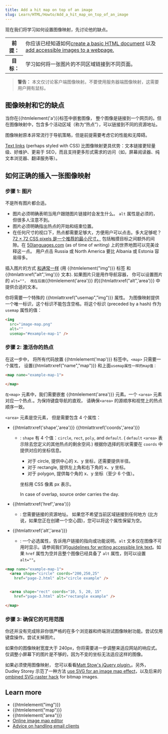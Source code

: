 ```yaml
---
title: Add a hit map on top of an image
slug: Learn/HTML/Howto/Add_a_hit_map_on_top_of_an_image
---
```

现在我们将学习如何设置图像映射，先讨论他的缺点。

<table class="learn-box standard-table">
  <tbody>
    <tr>
      <th scope="row">前提：</th>
      <td>
        你应该已经知道如何<a
          href="/en-US/Learn/HTML/Write_a_simple_page_in_HTML"
          >create a basic HTML document</a
        >
        以及<a href="/en-US/Learn/HTML/Howto/Add_images_to_a_webpage"
          >add accessible images to a webpage.</a
        >
      </td>
    </tr>
    <tr>
      <th scope="row">目标：</th>
      <td>学习如何将一张图片的不同区域链接到不同页面。</td>
    </tr>
  </tbody>
</table>

> **警告：** 本文仅讨论客户端图像映射。不要使用服务器端图像映射，这需要用户拥有鼠标。

## 图像映射和它的缺点

当你在{{htmlelement('a')}}标签中嵌套图像， 整个图像是链接到一个网页的。但在图像映射中，包含多个活动区域（称为“热点”），可以链接到不同的资源地址。

图像映射原本非常流行于导航策略，但是前提需要考虑它的性能和无障碍。

[Text links](/zh-CN/Learn/HTML/Howto/Create_a_hyperlink) (perhaps styled with CSS) 比图像映射更具优势：文本链接更轻量级、好维护、更易于 SEO，而且支持更多形式需求的访问（如，屏幕阅读器、纯文本浏览器、翻译服务等）。

## 如何正确的插入一张图像映射

### 步骤 1: 图片

不是所有图片都合适。

- 图片必须明确表明当用户跟随图片链接时会发生什么。 `alt` 属性是必须的， 但很多人注意不到。
- 图片必须明确指出热点的开始和结束位置。
- 在任何尺寸的视口下，热点都需要足够大，方便用户可以点击。多大足够呢？[72 × 72 CSS pixels 是一个推荐的最小尺寸，](http://uxmovement.com/mobile/finger-friendly-design-ideal-mobile-touch-target-sizes/) 包括触摸目标之间额外的间隙。在 [50languages.com](http://www.goethe-verlag.com/book2/) (as of time of writing) 上的世界地图可以完美诠释这一点。 用户点击 Russia 或 North America 要比 Albania 或 Estonia 容易得多。

插入图片的方式 [和通常一样](/zh-CN/Learn/HTML/Howto/Add_images_to_a_webpage) (用 {{htmlelement("img")}} 标签 和 {{htmlattrxref("alt",'img')}} 文本). 如果图片只是用作导航容器， 你可以设置图片的 `alt=""， 改在后面`{{htmlelement('area')}} 的{{htmlattrxref("alt",'area')}} 中提供合适的文本。

你将需要一个特殊的 {{htmlattrxref("usemap","img")}} 属性。 为图像映射提供一个唯一标识，这个标识不能包含空格。将这个标识 (preceded by a hash) 作为 `usemap` 属性的值：

```html
<img
  src="image-map.png"
  alt=""
  usemap="#example-map-1" />
```

### 步骤 2: 激活你的热点

在这一步中， 将所有代码放置 {{htmlelement('map')}} 标签中。`<map>` 只需要一个属性， 设置{{htmlattrxref("name","map")}} 和上面`usemap属性一样的map值：`

```html
<map name="example-map-1">

</map>
```

`在<map>` 元素中，我们需要嵌套 {{htmlelement('area')}} 元素。一个 `<area>` 元素对应一个热点.。为保持键盘导航的直观， 请确保`<area>` 的源顺序和视觉上的热点顺序一致。

`<area>` 元素是空元素， 但是需要包含 4 个属性：

- {{htmlattrxref('shape','area')}} {{htmlattrxref('coords','area')}}

  - : `shape` 有 4 个值：`circle`, `rect`, `poly`, and `default`. ( `default` `<area>` 表示除去您定义的其他热点的剩余空间.) 根据你选择的形状需要在 `coords` 中提供对应的坐标信息。

    - 对于 circle, 提供中心的 x、y 坐标，还需要提供半径。
    - 对于 rectangle, 提供左上角和右下角的 x、y 坐标。
    - 对于 polygon, 提供每个角的 x、y 坐标（至少 6 个值）。

    坐标用 CSS 像素 px 表示。

    In case of overlap, source order carries the day.

- {{htmlattrxref('href','area')}}
  - : 您需要链接的资源地址。 如果您不希望当前区域链接到任何地方 (比方说，如果您正在创建一个空心圆)，您可以将这个属性保留为空。
- {{htmlattrxref('alt','area')}}
  - : 一个必选属性，告诉用户链接的指向或功能说明。`alt` 文本仅在图像不可用时显示。请参阅我们的[guidelines for writing accessible link text](/zh-CN/Learn/HTML/Howto/Create_a_hyperlink#Writing_accessible_link_text)。如果 `href` 属性为空并且整个图像已经具备了 `alt` 属性，则可以设置 `alt=""`。

```html
<map name="example-map-1">
  <area shape="circle" coords="200,250,25"
    href="page-2.html" alt="circle example" />


  <area shape="rect" coords="10, 5, 20, 15"
    href="page-3.html" alt="rectangle example" />

</map>
```

### 步骤 3: 确保它的可用范围

你还并没有完成除非你很严格的在多个浏览器和终端测试图像映射功能。尝试仅用键盘操作。尝试关掉图片。

如果你的图像映射宽度大于 240px，你将需要进一步调整来适应网站的响应式。仅调整小屏幕下的图片是不够的，因为不变的坐标无法适应这样的图像。

如果必须使用图像映射， 您可以看看[Matt Stow's jQuery plugin.](https://github.com/stowball/jQuery-rwdImageMaps)。另外，Dudley Storey 示范了一种方法 [use SVG for an image map effect](http://thenewcode.com/696/Using-SVG-as-an-Alternative-To-Imagemaps)，以及后来的[ombined SVG-raster hack](http://thenewcode.com/760/Create-A-Responsive-Imagemap-With-SVG) for bitmap images.

## Learn more

- {{htmlelement("img")}}
- {{htmlelement("map")}}
- {{htmlelement("area")}}
- [Online image map editor](http://www.maschek.hu/imagemap/imgmap)
- [Advice on handling email clients](http://blog.goolara.com/2014/06/05/image-maps-revisited/)
